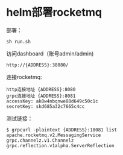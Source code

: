 # helm部署rocketmq 

部署：
```
sh run.sh
```

访问dashboard（账号admin/admin)
```
http://{ADDRESS}:38080/
```

连接rocketmq:  
```
http连接地址 {ADDRESS}:8080
grpc连接地址 {ADDRESS}:8081
accessKey: ak8w4nbqnwe88d649c50c1c
secretKey: skd685a32c7665c4cc
```

测试链接：
```
$ grpcurl -plaintext {ADDRESS}:18081 list
apache.rocketmq.v2.MessagingService
grpc.channelz.v1.Channelz
grpc.reflection.v1alpha.ServerReflection
```